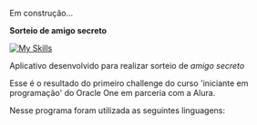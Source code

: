Em construção...

**Sorteio de amigo secreto**

[![My Skills](https://skillicons.dev/icons?i=js,html,css,vscode)](https://skillicons.dev)

Aplicativo desenvolvido para realizar sorteio de _amigo secreto_

Esse é o resultado do primeiro challenge do curso 'iniciante em programação' do Oracle One em parceria com a Alura.

Nesse programa foram utilizada as seguintes linguagens:


